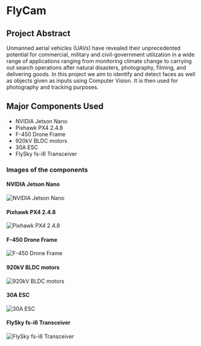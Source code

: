 # FlyCam

## Project Abstract
Unmanned aerial vehicles (UAVs) have revealed their unprecedented potential for commercial, military and civil-government utilization in a wide range of applications ranging from monitoring climate change to carrying out search operations after natural disasters, photography, filming, and delivering goods. In this project we aim to identify and detect faces as well as objects given as inputs using Computer Vision. It is then used for photography and tracking purposes.

## Major Components Used
- NVIDIA Jetson Nano
- Pixhawk PX4 2.4.8
- F-450 Drone Frame
- 920kV BLDC motors
- 30A ESC
- FlySky fs-i6 Transceiver

### Images of the components

#### NVIDIA Jetson Nano
![NVIDIA Jetson Nano](https://www.nvidia.com/content/dam/en-zz/Solutions/embedded-systems/jetson-nano/nvidia-jetson-nano-module-top-view.png)

#### Pixhawk PX4 2.4.8
![Pixhawk PX4 2.4.8](https://www.robotshop.com/media/catalog/product/cache/image/1350x/9df78eab33525d08d6e5fb8d27136e95/p/i/pixhawk-px4-flight-controller_1.jpg)

#### F-450 Drone Frame
![F-450 Drone Frame](https://www.robotshop.com/media/catalog/product/cache/image/1350x/9df78eab33525d08d6e5fb8d27136e95/f/4/f450-flame-wheel-style-quadcopter-frame-kit.jpg)

#### 920kV BLDC motors
![920kV BLDC motors](https://www.robotshop.com/media/catalog/product/cache/image/1350x/9df78eab33525d08d6e5fb8d27136e95/e/m/emax-cf2822-brushless-motor.jpg)

#### 30A ESC
![30A ESC](https://www.robotshop.com/media/catalog/product/cache/image/1350x/9df78eab33525d08d6e5fb8d27136e95/h/o/hobbywing-xrotor-micro-30a-blheli_32-dshot1200-brushless-esc.jpg)

#### FlySky fs-i6 Transceiver
![FlySky fs-i6 Transceiver](https://www.robotshop.com/media/catalog/product/cache/image/1350x/9df78eab33525d08d6e5fb8d27136e95/f/l/flysky-fs-i6-transmitter-and-receiver.jpg)
